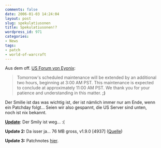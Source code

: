 ```yaml
---
comments: false
date: 2006-01-03 14:24:04
layout: post
slug: spekulatiusonen
title: Spekulatiusonen!?
wordpress_id: 971
categories:
- News
tags:
- patch
- world-of-warcraft
---
```


Aus dem off. [US Forum von Eyonix](http://forums.worldofwarcraft.com/thread.aspx?fn=wow-realm-status&t=1410&p=1&tmp=1#post1410):



> Tomorrow's scheduled maintenance will be extended by an additional two hours, beginning at 3:00 AM PST. This maintenance is expected to conclude at approximately 11:00 AM PST. We thank you for your patience and understanding in this matter. **;)**



Der Smilie ist das was wichtig ist, der ist nämlich immer nur am Ende, wenn ein Patchday folgt... Seien wir also gespannt, die US Server sind unten, noch ist nix bekannt.

[**Update**](http://www.soeldnerdesschattens.de/archives/261-Patch-1.9-kommt-morgen!.html):
Der Smily ist weg... :(

**Update 2:**
Da isser ja... 76 MB gross, v1.9.0 [4937] ([Quelle](http://forums.worldofwarcraft.com/thread.aspx?fn=wow-general&t=6514812&p=1&tmp=1#post6514812))

**Update 3:**
Patchnotes [hier](http://www.wowinterface.com/forums/showthread.php?t=2780&page=1&pp=10).
